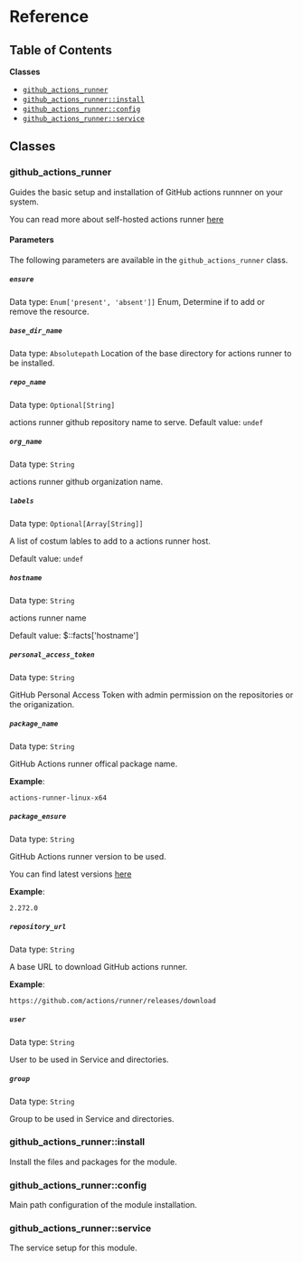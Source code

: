 # Reference

## Table of Contents

**Classes**

* [`github_actions_runner`](#github_actions_runner)
* [`github_actions_runner::install`](#github_actions_runner_install)
* [`github_actions_runner::config`](#github_actions_runner_config)
* [`github_actions_runner::service`](#github_actions_runner_service)

## Classes

### github_actions_runner

Guides the basic setup and installation of GitHub actions runnner on your system.

You can read more about self-hosted actions runner [here](https://docs.github.com/en/free-pro-team@latest/actions/hosting-your-own-runners/about-self-hosted-runners)

#### Parameters

The following parameters are available in the `github_actions_runner` class.

##### `ensure`

Data type: `Enum['present', 'absent']]`
Enum, Determine if to add or remove the resource.

##### `base_dir_name`

Data type: `Absolutepath`
Location of the base directory for actions runner to be installed.

##### `repo_name`

Data type: `Optional[String]`

actions runner github repository name to serve.
Default value: `undef`

##### `org_name`

Data type: `String`

actions runner github organization name.

##### `labels`

Data type: `Optional[Array[String]]`

A list of costum lables to add to a actions runner host.

Default value: `undef`

##### `hostname`

Data type: `String`

actions runner name

Default value: $::facts['hostname']

##### `personal_access_token`

Data type: `String`

GitHub Personal Access Token with admin permission on the repositories or the origanization.


##### `package_name`

Data type: `String`

GitHub Actions runner offical package name.

**Example**:

```
actions-runner-linux-x64
```

##### `package_ensure`

Data type: `String`

GitHub Actions runner version to be used.

You can find latest versions [here](https://github.com/actions/runner/releases)

**Example**:

```
2.272.0
```

##### `repository_url`

Data type: `String`

A base URL to download GitHub actions runner.

**Example**:

```
https://github.com/actions/runner/releases/download
```

##### `user`

Data type: `String`

User to be used in Service and directories.

##### `group`

Data type: `String`

Group to be used in Service and directories.

### github_actions_runner::install

Install the files and packages for the module.

### github_actions_runner::config

Main path configuration of the module installation.

### github_actions_runner::service

The service setup for this module.
